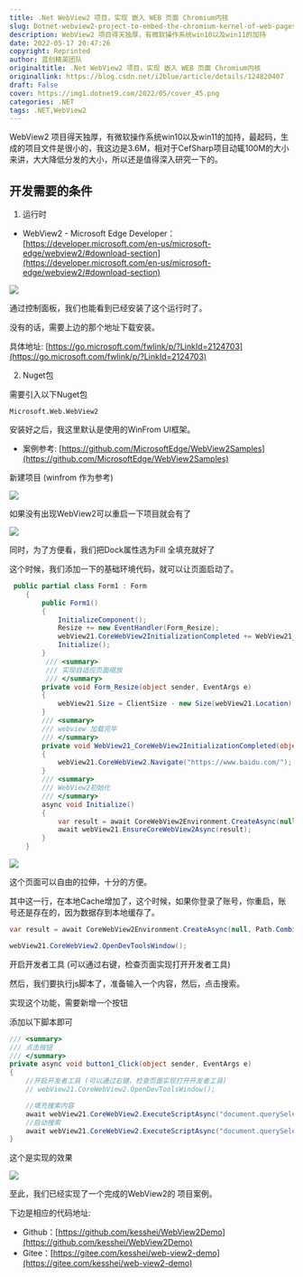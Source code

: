 ```yaml
---
title: .Net WebView2 项目，实现 嵌入 WEB 页面 Chromium内核
slug: Dotnet-webview2-project-to-embed-the-chromium-kernel-of-web-pages
description: WebView2 项目得天独厚，有微软操作系统win10以及win11的加持
date: 2022-05-17 20:47:26
copyright: Reprinted
author: 蓝创精英团队
originaltitle: .Net WebView2 项目，实现 嵌入 WEB 页面 Chromium内核
originallink: https://blog.csdn.net/i2blue/article/details/124820407
draft: False
cover: https://img1.dotnet9.com/2022/05/cover_45.png
categories: .NET
tags: .NET,WebView2
---
```


WebView2 项目得天独厚，有微软操作系统win10以及win11的加持，最起码，生成的项目文件是很小的，我这边是3.6M，相对于CefSharp项目动辄100M的大小来讲，大大降低分发的大小，所以还是值得深入研究一下的。

## 开发需要的条件

1. 运行时

- WebView2 - Microsoft Edge Developer：[https://developer.microsoft.com/en-us/microsoft-edge/webview2/#download-section](https://developer.microsoft.com/en-us/microsoft-edge/webview2/#download-section)

![](https://img1.dotnet9.com/2022/05/4501.png)

通过控制面板，我们也能看到已经安装了这个运行时了。

没有的话，需要上边的那个地址下载安装。

具体地址: [https://go.microsoft.com/fwlink/p/?LinkId=2124703](https://go.microsoft.com/fwlink/p/?LinkId=2124703)

2. Nuget包

需要引入以下Nuget包

```shell
Microsoft.Web.WebView2
```

安装好之后，我这里默认是使用的WinFrom UI框架。

- 案例参考: [https://github.com/MicrosoftEdge/WebView2Samples](https://github.com/MicrosoftEdge/WebView2Samples)

新建项目 (winfrom 作为参考)

![](https://img1.dotnet9.com/2022/05/4502.png)

如果没有出现WebView2可以重启一下项目就会有了

![](https://img1.dotnet9.com/2022/05/4503.png)

同时，为了方便看，我们把Dock属性选为Fill 全填充就好了

这个时候，我们添加一下的基础环境代码，就可以让页面启动了。

```csharp
 public partial class Form1 : Form
    {
        public Form1()
        {
            InitializeComponent();
            Resize += new EventHandler(Form_Resize);
            webView21.CoreWebView2InitializationCompleted += WebView21_CoreWebView2InitializationCompleted;
            Initialize();
        }
         /// <summary>
         /// 实现自适应页面缩放
         /// </summary>
        private void Form_Resize(object sender, EventArgs e)
        {
            webView21.Size = ClientSize - new Size(webView21.Location);
        }
        /// <summary>
        /// webview 加载完毕
        /// </summary>
        private void WebView21_CoreWebView2InitializationCompleted(object sender, CoreWebView2InitializationCompletedEventArgs e)
        {
            webView21.CoreWebView2.Navigate("https://www.baidu.com/");
        }
        /// <summary>
        /// WebView2初始化
        /// </summary>
        async void Initialize()
        {
            var result = await CoreWebView2Environment.CreateAsync(null, Path.Combine(AppDomain.CurrentDomain.BaseDirectory, "cache"), null);
            await webView21.EnsureCoreWebView2Async(result);
        }
    }
```

![](https://img1.dotnet9.com/2022/05/4504.png)

 这个页面可以自由的拉伸，十分的方便。

其中这一行，在本地Cache增加了，这个时候，如果你登录了账号，你重启，账号还是存在的，因为数据存到本地缓存了。

```csharp
var result = await CoreWebView2Environment.CreateAsync(null, Path.Combine(AppDomain.CurrentDomain.BaseDirectory, "cache"), null);
```

```csharp
webView21.CoreWebView2.OpenDevToolsWindow();
```

 开启开发者工具 (可以通过右键，检查页面实现打开开发者工具)

然后，我们要执行js脚本了，准备输入一个内容，然后，点击搜索。

实现这个功能，需要新增一个按钮

添加以下脚本即可

```csharp
/// <summary>
/// 点击按钮
/// </summary>
private async void button1_Click(object sender, EventArgs e)
{
    //开启开发者工具 (可以通过右键，检查页面实现打开开发者工具)
    // webView21.CoreWebView2.OpenDevToolsWindow();

    //填充搜索内容
    await webView21.CoreWebView2.ExecuteScriptAsync("document.querySelector('#kw').value='1234'");
    //启动搜索
    await webView21.CoreWebView2.ExecuteScriptAsync("document.querySelector('#su').click();");
}
```

这个是实现的效果 

![](https://img1.dotnet9.com/2022/05/4505.png)

 至此，我们已经实现了一个完成的WebView2的 项目案例。

下边是相应的代码地址: 

- Github：[https://github.com/kesshei/WebView2Demo](https://github.com/kesshei/WebView2Demo)
- Gitee：[https://gitee.com/kesshei/web-view2-demo](https://gitee.com/kesshei/web-view2-demo)
